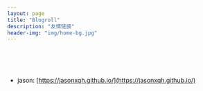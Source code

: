 ```yaml
---
layout: page
title: "Blogroll"
description: "友情链接"
header-img: "img/home-bg.jpg"
---
```


</br>
</br>
</br>

+ jason: [https://jasonxqh.github.io/](https://jasonxqh.github.io/)

